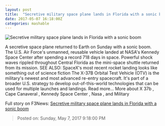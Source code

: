 ```yaml
---
layout: post
title:  "Secretive military space plane lands in Florida with a sonic boom"
date: 2017-05-07 16:18:00Z
categories: mashable
---
```


![Secretive military space plane lands in Florida with a sonic boom](http://i.amz.mshcdn.com/34ufArAONCVsChCPaN6UERwM-8o=/1200x630/2017%2F05%2F07%2Fd9%2F476e29ed5f4c481489848c58051f0446.9ed20.jpg)

A secretive space plane returned to Earth on Sunday with a sonic boom. The U.S. Air Force's unmanned, reusable vehicle landed at NASA's Kennedy Space Center after spending a record 718 days in space. Powerful shock waves rippled throughout Central Florida as the mini-space shuttle returned from its mission. SEE ALSO: SpaceX's most recent rocket landing looks like something out of science fiction The X-37B Orbital Test Vehicle (OTV) is the military's newest and most advanced re-entry spacecraft. It's part of a broader U.S. strategy to develop out-of-this-world technologies that can be used for multiple launches and landings. Read more... More about X 37b , Cape Canaveral , Kennedy Space Center , Nasa , and Military


Full story on F3News: [Secretive military space plane lands in Florida with a sonic boom](http://www.f3nws.com/n/ETPWsH)

> Posted on: Sunday, May 7, 2017 9:18:00 PM
